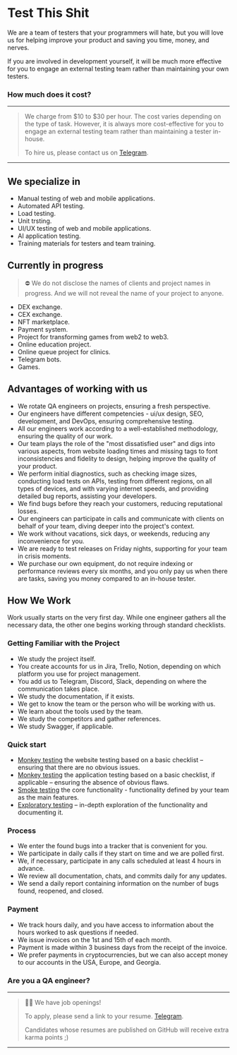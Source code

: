 # Test This Shit
We are a team of testers that your programmers will hate, but you will love us for helping improve your product and saving you time, money, and nerves.

If you are involved in development yourself, it will be much more effective for you to engage an external testing team rather than maintaining your own testers.

### How much does it cost?
---
>
> We charge from $10 to $30 per hour. The cost varies depending on the type of task. However, it is always more cost-effective for you to engage an external testing team rather than maintaining a tester in-house.
> 
> To hire us, please contact us on [Telegram](https://t.me/@test-this-shit-please).
>
---

## We specialize in
- Manual testing of web and mobile applications.
- Automated API testing.
- Load testing.
- Unit trsting.
- UI/UX testing of web and mobile applications.
- AI application testing.
- Training materials for testers and team training.

## Currently in progress
> ⛔️ We do not disclose the names of clients and project names in progress. And we will not reveal the name of your project to anyone.

- DEX exchange.
- CEX exchange.
- NFT marketplace.
- Payment system.
- Project for transforming games from web2 to web3.
- Online education project.
- Online queue project for clinics.
- Telegram bots.
- Games.

## Advantages of working with us
- We rotate QA engineers on projects, ensuring a fresh perspective.
- Our engineers have different competencies - ui/ux design, SEO, development, and DevOps, ensuring comprehensive testing.
- All our engineers work according to a well-established methodology, ensuring the quality of our work.
- Our team plays the role of the "most dissatisfied user" and digs into various aspects, from website loading times and missing tags to font inconsistencies and fidelity to design, helping improve the quality of your product.
- We perform initial diagnostics, such as checking image sizes, conducting load tests on APIs, testing from different regions, on all types of devices, and with varying internet speeds, and providing detailed bug reports, assisting your developers.
- We find bugs before they reach your customers, reducing reputational losses.
- Our engineers can participate in calls and communicate with clients on behalf of your team, diving deeper into the project's context.
- We work without vacations, sick days, or weekends, reducing any inconvenience for you.
- We are ready to test releases on Friday nights, supporting for your team in crisis moments.
- We purchase our own equipment, do not require indexing or performance reviews every six months, and you only pay us when there are tasks, saving you money compared to an in-house tester.

## How We Work
Work usually starts on the very first day. While one engineer gathers all the necessary data, the other one begins working through standard checklists.

### Getting Familiar with the Project
- We study the project itself.
- You create accounts for us in Jira, Trello, Notion, depending on which platform you use for project management.
- You add us to Telegram, Discord, Slack, depending on where the communication takes place.
- We study the documentation, if it exists.
- We get to know the team or the person who will be working with us.
- We learn about the tools used by the team.
- We study the competitors and gather references.
- We study Swagger, if applicable.
  
### Quick start
- [Monkey testing](https://www.google.com/search?q=Monkey%20testing) the website testing based on a basic checklist – ensuring that there are no obvious issues.
- [Monkey testing](https://www.google.com/search?q=Monkey%20testing) the application testing based on a basic checklist, if applicable – ensuring the absence of obvious flaws.
- [Smoke testing](https://www.google.com/search?q=Smoke%20testing) the core functionality - functionality defined by your team as the main features.
- [Exploratory testing](https://www.google.com/search?q=Exploratory%20testing) – in-depth exploration of the functionality and documenting it.

### Process
- We enter the found bugs into a tracker that is convenient for you.
- We participate in daily calls if they start on time and we are polled first.
- We, if necessary, participate in any calls scheduled at least 4 hours in advance.
- We review all documentation, chats, and commits daily for any updates.
- We send a daily report containing information on the number of bugs found, reopened, and closed.

### Payment
- We track hours daily, and you have access to information about the hours worked to ask questions if needed.
- We issue invoices on the 1st and 15th of each month.
- Payment is made within 3 business days from the receipt of the invoice.
- We prefer payments in cryptocurrencies, but we can also accept money to our accounts in the USA, Europe, and Georgia. 

### Are you a QA engineer?
---
>
> 👩‍💻 We have job openings!
>
> To apply, please send a link to your resume. [Telegram](https://t.me/@test-this-shit-please).
>
> Candidates whose resumes are published on GitHub will receive extra karma points ;)
>
---
